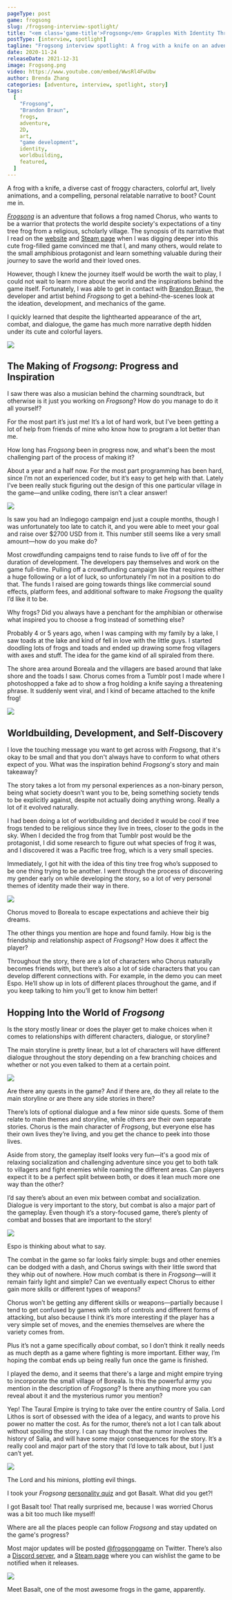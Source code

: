 ```yaml
---
pageType: post
game: frogsong
slug: /frogsong-interview-spotlight/
title: "<em class='game-title'>Frogsong</em> Grapples With Identity Through the Lens of a Tiny Frog"
postType: [interview, spotlight]
tagline: "Frogsong interview spotlight: A frog with a knife on an adventure: a simple concept with lively art. However, despite the lighthearted appearance, the game has narrative depth hidden under its cute and colorful layers."
date: 2020-11-24
releaseDate: 2021-12-31
image: Frogsong.png
video: https://www.youtube.com/embed/WwsRl4FwUbw
author: Brenda Zhang
categories: [adventure, interview, spotlight, story]
tags:
  [
    "Frogsong",
    "Brandon Braun",
    frogs,
    adventure,
    2D,
    art,
    "game development",
    identity,
    worldbuilding,
    featured,
  ]
---
```


A frog with a knife, a diverse cast of froggy characters, colorful art, lively animations, and a compelling, personal relatable narrative to boot? Count me in.

[_Frogsong_](https://frogsonggame.com/) is an adventure that follows a frog named Chorus, who wants to be a warrior that protects the world despite society's expectations of a tiny tree frog from a religious, scholarly village. The synopsis of its narrative that I read on the [website](https://frogsonggame.com/) and [Steam page](https://store.steampowered.com/app/1281860/Frogsong/) when I was digging deeper into this cute frog-filled game convinced me that I, and many others, would relate to the small amphibious protagonist and learn something valuable during their journey to save the world and their loved ones.

However, though I knew the journey itself would be worth the wait to play, I could not wait to learn more about the world and the inspirations behind the game itself. Fortunately, I was able to get in contact with [Brandon Braun](https://twitter.com/Brodnork), the developer and artist behind _Frogsong_ to get a behind-the-scenes look at the ideation, development, and mechanics of the game.

I quickly learned that despite the lighthearted appearance of the art, combat, and dialogue, the game has much more narrative depth hidden under its cute and colorful layers.

![][image0]

## The Making of _Frogsong_: Progress and Inspiration

<span class="blue-q">I saw there was also a musician behind the charming soundtrack, but otherwise is it just you working on _Frogsong_? How do you manage to do it all yourself?</span>

For the most part it’s just me! It’s a lot of hard work, but I’ve been getting a lot of help from friends of mine who know how to program a lot better than me.

<span class="blue-q">How long has _Frogsong_ been in progress now, and what's been the most challenging part of the process of making it?</span>

About a year and a half now. For the most part programming has been hard, since I’m not an experienced coder, but it’s easy to get help with that. Lately I’ve been really stuck figuring out the design of this one particular village in the game—and unlike coding, there isn’t a clear answer!

![][image1]

<span class="blue-q">Is saw you had an Indiegogo campaign end just a couple months, though I was unfortunately too late to catch it, and you were able to meet your goal and raise over \$2700 USD from it. This number still seems like a very small amount—how do you make do?</span>

Most crowdfunding campaigns tend to raise funds to live off of for the duration of development. The developers pay themselves and work on the game full-time. Pulling off a crowdfunding campaign like that requires either a huge following or a lot of luck, so unfortunately I’m not in a position to do that. The funds I raised are going towards things like commercial sound effects, platform fees, and additional software to make _Frogsong_ the quality I’d like it to be.

<span class="blue-q">Why frogs? Did you always have a penchant for the amphibian or otherwise what inspired you to choose a frog instead of something else?</span>

Probably 4 or 5 years ago, when I was camping with my family by a lake, I saw toads at the lake and kind of fell in love with the little guys. I started doodling lots of frogs and toads and ended up drawing some frog villagers with axes and stuff. The idea for the game kind of all spiraled from there.

The shore area around Boreala and the villagers are based around that lake shore and the toads I saw. Chorus comes from a Tumblr post I made where I photoshopped a fake ad to show a frog holding a knife saying a threatening phrase. It suddenly went viral, and I kind of became attached to the knife frog!

![][image2]

## Worldbuilding, Development, and Self-Discovery

<span class="blue-q">I love the touching message you want to get across with _Frogsong_, that it's okay to be small and that you don't always have to conform to what others expect of you. What was the inspiration behind _Frogsong_'s story and main takeaway?</span>

The story takes a lot from my personal experiences as a non-binary person, being what society doesn’t want you to be, being something society tends to be explicitly against, despite not actually doing anything wrong. Really a lot of it evolved naturally.

I had been doing a lot of worldbuilding and decided it would be cool if tree frogs tended to be religious since they live in trees, closer to the gods in the sky. When I decided the frog from that Tumblr post would be the protagonist, I did some research to figure out what species of frog it was, and I discovered it was a Pacific tree frog, which is a very small species.

Immediately, I got hit with the idea of this tiny tree frog who’s supposed to be one thing trying to be another. I went through the process of discovering my gender early on while developing the story, so a lot of very personal themes of identity made their way in there.

![][image3]

<figcaption>Chorus moved to Boreala to escape expectations and achieve their big dreams.</figcaption>

<span class="blue-q">The other things you mention are hope and found family. How big is the friendship and relationship aspect of _Frogsong_? How does it affect the player?</span>

Throughout the story, there are a lot of characters who Chorus naturally becomes friends with, but there’s also a lot of side characters that you can develop different connections with. For example, in the demo you can meet Espo. He’ll show up in lots of different places throughout the game, and if you keep talking to him you’ll get to know him better!

## Hopping Into the World of _Frogsong_

<span class="blue-q">Is the story mostly linear or does the player get to make choices when it comes to relationships with different characters, dialogue, or storyline?</span>

The main storyline is pretty linear, but a lot of characters will have different dialogue throughout the story depending on a few branching choices and whether or not you even talked to them at a certain point.

![][image4]

<span class="blue-q">Are there any quests in the game? And if there are, do they all relate to the main storyline or are there any side stories in there?</span>

There’s lots of optional dialogue and a few minor side quests. Some of them relate to main themes and storyline, while others are their own separate stories. Chorus is the main character of _Frogsong_, but everyone else has their own lives they’re living, and you get the chance to peek into those lives.

<span class="blue-q">Aside from story, the gameplay itself looks very fun—it's a good mix of relaxing socialization and challenging adventure since you get to both talk to villagers and fight enemies while roaming the different areas. Can players expect it to be a perfect split between both, or does it lean much more one way than the other?</span>

I’d say there’s about an even mix between combat and socialization. Dialogue is very important to the story, but combat is also a major part of the gameplay. Even though it’s a story-focused game, there’s plenty of combat and bosses that are important to the story!

![][image5]

<figcaption>Espo is thinking about what to say.</figcaption>

<span class="blue-q">The combat in the game so far looks fairly simple: bugs and other enemies can be dodged with a dash, and Chorus swings with their little sword that they whip out of nowhere. How much combat is there in _Frogsong_—will it remain fairly light and simple? Can we eventually expect Chorus to either gain more skills or different types of weapons?</span>

Chorus won’t be getting any different skills or weapons—partially because I tend to get confused by games with lots of controls and different forms of attacking, but also because I think it’s more interesting if the player has a very simple set of moves, and the enemies themselves are where the variety comes from.

Plus it’s not a game specifically _about_ combat, so I don’t think it really needs as much depth as a game where fighting is more important. Either way, I’m hoping the combat ends up being really fun once the game is finished.

<span class="blue-q">I played the demo, and it seems that there's a large and might empire trying to incorporate the small village of Boreala. Is this the powerful army you mention in the description of _Frogsong_? Is there anything more you can reveal about it and the mysterious rumor you mention?</span>

Yep! The Taural Empire is trying to take over the entire country of Salia. Lord Lithos is sort of obsessed with the idea of a legacy, and wants to prove his power no matter the cost. As for the rumor, there’s not a lot I can talk about without spoiling the story. I can say though that the rumor involves the history of Salia, and will have some major consequences for the story. It’s a really cool and major part of the story that I’d love to talk about, but I just can’t yet.

![][image6]

<figcaption>The Lord and his minions, plotting evil things.</figcaption>

<span class="blue-q">I took your _Frogsong_ [personality quiz](https://uquiz.com/quiz/WbFLyy/which-frogsong-character-are-you) and got Basalt. What did you get?!</span>

I got Basalt too! That really surprised me, because I was worried Chorus was a bit too much like myself!

<span class="blue-q">Where are all the places people can follow _Frogsong_ and stay updated on the game's progress?</span>

Most major updates will be posted [@frogsonggame](https://twitter.com/frogsonggame) on Twitter. There’s also a [Discord server](https://discord.com/invite/3FBaEsV), and a [Steam page](https://store.steampowered.com/app/1281860/Frogsong/) where you can wishlist the game to be notified when it releases.

![][basalt]

<figcaption>Meet Basalt, one of the most awesome frogs in the game, apparently.</figcaption>

[image0]: ../../..../../../images/post/frogsong/Frogsong0.png
[image1]: ../../../images/post/frogsong/Frogsong1.png
[image2]: ../../../images/post/frogsong/Frogsong2.png
[image3]: ../../../images/post/frogsong/Frogsong3.png
[image4]: ../../../images/post/frogsong/Frogsong4.png
[image5]: ../../../images/post/frogsong/Frogsong5.png
[image6]: ../../../images/post/frogsong/Frogsong6.png
[basalt]: ../../../images/post/frogsong/basalt.jpg
